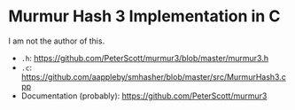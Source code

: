 # Murmur Hash 3 Implementation in C

I am not the author of this.

- `.h`: <https://github.com/PeterScott/murmur3/blob/master/murmur3.h>
- `.c`: <https://github.com/aappleby/smhasher/blob/master/src/MurmurHash3.cpp>
- Documentation (probably): <https://github.com/PeterScott/murmur3>

